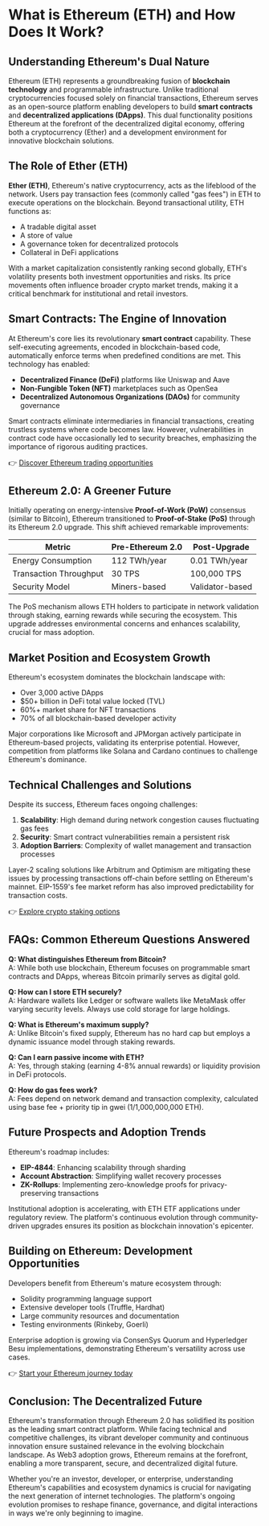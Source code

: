 # What is Ethereum (ETH) and How Does It Work?

## Understanding Ethereum's Dual Nature

Ethereum (ETH) represents a groundbreaking fusion of **blockchain technology** and programmable infrastructure. Unlike traditional cryptocurrencies focused solely on financial transactions, Ethereum serves as an open-source platform enabling developers to build **smart contracts** and **decentralized applications (DApps)**. This dual functionality positions Ethereum at the forefront of the decentralized digital economy, offering both a cryptocurrency (Ether) and a development environment for innovative blockchain solutions.

## The Role of Ether (ETH)

**Ether (ETH)**, Ethereum's native cryptocurrency, acts as the lifeblood of the network. Users pay transaction fees (commonly called "gas fees") in ETH to execute operations on the blockchain. Beyond transactional utility, ETH functions as:

- A tradable digital asset
- A store of value
- A governance token for decentralized protocols
- Collateral in DeFi applications

With a market capitalization consistently ranking second globally, ETH's volatility presents both investment opportunities and risks. Its price movements often influence broader crypto market trends, making it a critical benchmark for institutional and retail investors.

## Smart Contracts: The Engine of Innovation

At Ethereum's core lies its revolutionary **smart contract** capability. These self-executing agreements, encoded in blockchain-based code, automatically enforce terms when predefined conditions are met. This technology has enabled:

- **Decentralized Finance (DeFi)** platforms like Uniswap and Aave
- **Non-Fungible Token (NFT)** marketplaces such as OpenSea
- **Decentralized Autonomous Organizations (DAOs)** for community governance

Smart contracts eliminate intermediaries in financial transactions, creating trustless systems where code becomes law. However, vulnerabilities in contract code have occasionally led to security breaches, emphasizing the importance of rigorous auditing practices.

👉 [Discover Ethereum trading opportunities](https://bit.ly/okx-bonus)

## Ethereum 2.0: A Greener Future

Initially operating on energy-intensive **Proof-of-Work (PoW)** consensus (similar to Bitcoin), Ethereum transitioned to **Proof-of-Stake (PoS)** through its Ethereum 2.0 upgrade. This shift achieved remarkable improvements:

| Metric                | Pre-Ethereum 2.0 | Post-Upgrade |
|-----------------------|------------------|--------------|
| Energy Consumption    | 112 TWh/year     | 0.01 TWh/year|
| Transaction Throughput| 30 TPS           | 100,000 TPS  |
| Security Model        | Miners-based     | Validator-based|

The PoS mechanism allows ETH holders to participate in network validation through staking, earning rewards while securing the ecosystem. This upgrade addresses environmental concerns and enhances scalability, crucial for mass adoption.

## Market Position and Ecosystem Growth

Ethereum's ecosystem dominates the blockchain landscape with:

- Over 3,000 active DApps
- $50+ billion in DeFi total value locked (TVL)
- 60%+ market share for NFT transactions
- 70% of all blockchain-based developer activity

Major corporations like Microsoft and JPMorgan actively participate in Ethereum-based projects, validating its enterprise potential. However, competition from platforms like Solana and Cardano continues to challenge Ethereum's dominance.

## Technical Challenges and Solutions

Despite its success, Ethereum faces ongoing challenges:

1. **Scalability**: High demand during network congestion causes fluctuating gas fees
2. **Security**: Smart contract vulnerabilities remain a persistent risk
3. **Adoption Barriers**: Complexity of wallet management and transaction processes

Layer-2 scaling solutions like Arbitrum and Optimism are mitigating these issues by processing transactions off-chain before settling on Ethereum's mainnet. EIP-1559's fee market reform has also improved predictability for transaction costs.

👉 [Explore crypto staking options](https://bit.ly/okx-bonus)

## FAQs: Common Ethereum Questions Answered

**Q: What distinguishes Ethereum from Bitcoin?**  
A: While both use blockchain, Ethereum focuses on programmable smart contracts and DApps, whereas Bitcoin primarily serves as digital gold.

**Q: How can I store ETH securely?**  
A: Hardware wallets like Ledger or software wallets like MetaMask offer varying security levels. Always use cold storage for large holdings.

**Q: What is Ethereum's maximum supply?**  
A: Unlike Bitcoin's fixed supply, Ethereum has no hard cap but employs a dynamic issuance model through staking rewards.

**Q: Can I earn passive income with ETH?**  
A: Yes, through staking (earning 4-8% annual rewards) or liquidity provision in DeFi protocols.

**Q: How do gas fees work?**  
A: Fees depend on network demand and transaction complexity, calculated using base fee + priority tip in gwei (1/1,000,000,000 ETH).

## Future Prospects and Adoption Trends

Ethereum's roadmap includes:

- **EIP-4844**: Enhancing scalability through sharding
- **Account Abstraction**: Simplifying wallet recovery processes
- **ZK-Rollups**: Implementing zero-knowledge proofs for privacy-preserving transactions

Institutional adoption is accelerating, with ETH ETF applications under regulatory review. The platform's continuous evolution through community-driven upgrades ensures its position as blockchain innovation's epicenter.

## Building on Ethereum: Development Opportunities

Developers benefit from Ethereum's mature ecosystem through:

- Solidity programming language support
- Extensive developer tools (Truffle, Hardhat)
- Large community resources and documentation
- Testing environments (Rinkeby, Goerli)

Enterprise adoption is growing via ConsenSys Quorum and Hyperledger Besu implementations, demonstrating Ethereum's versatility across use cases.

👉 [Start your Ethereum journey today](https://bit.ly/okx-bonus)

## Conclusion: The Decentralized Future

Ethereum's transformation through Ethereum 2.0 has solidified its position as the leading smart contract platform. While facing technical and competitive challenges, its vibrant developer community and continuous innovation ensure sustained relevance in the evolving blockchain landscape. As Web3 adoption grows, Ethereum remains at the forefront, enabling a more transparent, secure, and decentralized digital future.

Whether you're an investor, developer, or enterprise, understanding Ethereum's capabilities and ecosystem dynamics is crucial for navigating the next generation of internet technologies. The platform's ongoing evolution promises to reshape finance, governance, and digital interactions in ways we're only beginning to imagine.